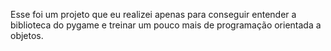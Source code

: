 Esse foi um projeto que eu realizei apenas para conseguir entender a biblioteca do pygame e treinar um pouco mais de programação orientada a objetos.
